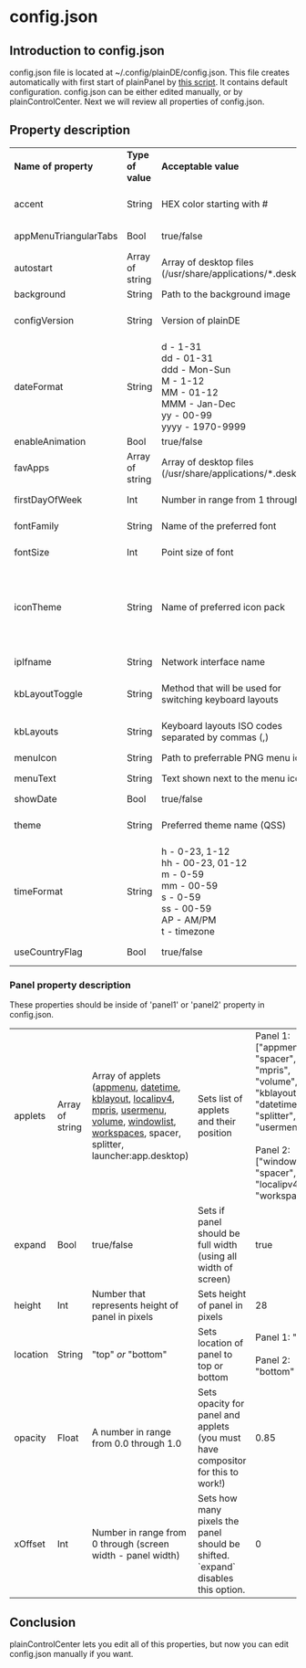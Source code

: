 # config.json

## Introduction to config.json
config.json file is located at ~/.config/plainDE/config.json. This file creates automatically with first start of plainPanel by <a href="https://github.com/plainDE/plainBase/blob/main/usr/share/plainDE/tools/genconfig.py">this script</a>. It contains default configuration. config.json can be either edited manually, or by plainControlCenter. Next we will review all properties of config.json.

## Property description
<table>
  <tr>
    <td><b>Name of property</b></td>
    <td><b>Type of value</b></td>
    <td><b>Acceptable value</b></td>
    <td><b>Description</b></td>
    <td><b>Default value</b></td>
  </tr>
  
  <tr>
    <td>accent</td>
    <td>String</td>
    <td>HEX color starting with #</td>
    <td>Sets accent color. This is the color of QListWidget selected items, QPushButtons, etc</td>
    <td>"#376594"</td>
  </tr>
  
  <tr>
    <td>appMenuTriangularTabs</td>
    <td>Bool</td>
    <td>true/false</td>
    <td>Sets if App Menu tabs should have triangular form. Turn this off only on light theme!</td>
    <td>true</td>
  </tr>

  <tr>
    <td>autostart</td>
    <td>Array of string</td>
    <td>Array of desktop files (/usr/share/applications/*.desktop)</td>
    <td>Sets list of apps that should start with plainPanel automatically</td>
    <td><i>Empty</i></td>
  </tr>
  
  <tr>
    <td>background</td>
    <td>String</td>
    <td>Path to the background image</td>
    <td>Currently unused property</td>
    <td><i>Empty</i></td>
  </tr>
  
  <tr>
    <td>configVersion</td>
    <td>String</td>
    <td>Version of plainDE</td>
    <td>Sets version to make possible updating config automatically if needed in newer versions. Should not be changed by user.</td>
    <td><i>Installed version of plainDE</i></td>
  </tr>
  
  <tr>
    <td>dateFormat</td>
    <td>String</td>
    <td>d - 1-31 <br> dd - 01-31 <br> ddd - Mon-Sun <br> M - 1-12 <br> MM - 01-12 <br> MMM - Jan-Dec <br> yy - 00-99 <br> yyyy - 1970-9999</td>
    <td>Sets format of the date in datetime applet (if date is not hidden)</td>
    <td>"MMM d"</td>
  </tr>
  
  <tr>
    <td>enableAnimation</td>
    <td>Bool</td>
    <td>true/false</td>
    <td>Sets if panel slide animation is required</td>
    <td>true</td>
  </tr>
  
  <tr>
    <td>favApps</td>
    <td>Array of string</td>
    <td>Array of desktop files (/usr/share/applications/*.desktop)</td>
    <td>Sets list of apps showed in 'Favorites' tab of App Menu applet</td>
    <td><i>Empty array</i></td>
  </tr>
  
  <tr>
    <td>firstDayOfWeek</td>
    <td>Int</td>
    <td>Number in range from 1 through 7</td>
    <td>Sets first day of week in Calendar applet. <a href="https://code.woboq.org/qt5/qtbase/src/corelib/global/qnamespace.h.html#Qt::DayOfWeek">See Qt::DayOfWeek.</a></td>
    <td>1</td>
  </tr>
  
  <tr>
    <td>fontFamily</td>
    <td>String</td>
    <td>Name of the preferred font</td>
    <td>Sets font family in plainPanel, plainControlCenter, plainAbout</td>
    <td>"Open Sans"</td>
  </tr>
  
  <tr>
    <td>fontSize</td>
    <td>Int</td>
    <td>Point size of font</td>
    <td>Sets font size in plainPanel, plainControlCenter, plainAbout</td>
    <td>10</td>
  </tr>
  
  <tr>
    <td>iconTheme</td>
    <td>String</td>
    <td>Name of preferred icon pack</td>
    <td>Sets icons in plainPanel, plainControlCenter. Currently Mint-Y theme is recommended. We use some icons that present only there. Previously we used Adwaita as default, but with GNOME 42 update Adwaita completely stopped following freedesktop.org specifications.</td>
    <td><i>Empty. This property needs to be set after plainDE installation.</i></td>
  </tr>
  
  <tr>
    <td>ipIfname</td>
    <td>String</td>
    <td>Network interface name</td>
    <td>Sets network interface for using with Local IPv4 applet</td>
    <td><i>Empty</i></td>
  </tr>
  
  <tr>
    <td>kbLayoutToggle</td>
    <td>String</td>
    <td>Method that will be used for switching keyboard layouts</td>
    <td>Sets keyboard layout toggle method for setxkbmap. See all methods in <a href="https://github.com/plainDE/plainBase/blob/main/usr/share/plainDE/layoutSwitchMethods.json">/usr/share/plainDE/layoutSwitchMethods.json</a></td>
    <td>grp:win_space_toggle</td>
  </tr>
  
  <tr>
    <td>kbLayouts</td>
    <td>String</td>
    <td>Keyboard layouts ISO codes separated by commas (,)</td>
    <td>Sets keyboard layouts list for setxkbmap. See all keyboard layouts in <a href="https://github.com/plainDE/plainBase/blob/main/usr/share/plainDE/layouts.json">/usr/share/plainDE/layouts.json</a></td>
    <td>"us"</td>
  </tr>
  
  <tr>
    <td>menuIcon</td>
    <td>String</td>
    <td>Path to preferrable PNG menu icon</td>
    <td>Sets custom icon for App Menu applet</td>
    <td>"/usr/share/plainDE/menuIcon.png"</td>
  </tr>
  
  <tr>
    <td>menuText</td>
    <td>String</td>
    <td>Text shown next to the menu icon</td>
    <td>Sets custom text for App Menu applet. Default value is 'Apps'</td>
    <td>"Apps"</td>
  </tr>
  
  <tr>
    <td>showDate</td>
    <td>Bool</td>
    <td>true/false</td>
    <td>Sets if date should be shown next to time</td>
    <td>true</td>
  </tr>
  
  <tr>
    <td>theme</td>
    <td>String</td>
    <td>Preferred theme name (QSS)</td>
    <td>Sets preferred QSS theme name (see available themes at <a href="https://github.com/plainDE/plainBase/tree/main/usr/share/plainDE/styles">/usr/share/plainDE/styles/</a>)</td>
    <td>"gradient-light.qss"</td>
  </tr>
  
  <tr>
    <td>timeFormat</td>
    <td>String</td>
    <td>h - 0-23, 1-12 <br> hh - 00-23, 01-12 <br> m - 0-59 <br> mm - 00-59 <br> s - 0-59 <br> ss - 00-59 <br> AP - AM/PM <br> t - timezone</td>
    <td>Sets time format in datetime applet</td>
    <td>"h:mm AP"</td>
  </tr>
  
  <tr>
    <td>useCountryFlag</td>
    <td>Bool</td>
    <td>true/false</td>
    <td>Sets is country flag should be shown instead of kayboard layout ISO code</td>
    <td>true</td>
  </tr>
</table>

### Panel property description
These properties should be inside of 'panel1' or 'panel2' property in config.json.
<table>
  <tr>
    <td>applets</td>
    <td>Array of string</td>
    <td>Array of applets (<a href="https://github.com/plainDE/plainPanel/tree/main/applets/appmenu">appmenu</a>, 
                          <a href="https://github.com/plainDE/plainPanel/tree/main/applets/datetime">datetime</a>,
                          <a href="https://github.com/plainDE/plainPanel/tree/main/applets/kblayout">kblayout</a>,
                          <a href="https://github.com/plainDE/plainPanel/tree/main/applets/localipv4">localipv4</a>,
                          <a href="https://github.com/plainDE/plainPanel/tree/main/applets/mpris">mpris</a>,
                          <a href="https://github.com/plainDE/plainPanel/tree/main/applets/usermenu">usermenu</a>,
                          <a href="https://github.com/plainDE/plainPanel/tree/main/applets/volume">volume</a>,
                          <a href="https://github.com/plainDE/plainPanel/tree/main/applets/windowlist">windowlist</a>,
                          <a href="https://github.com/plainDE/plainPanel/tree/main/applets/workspaces">workspaces</a>,
                          <a>spacer</a>,
                          <a>splitter</a>,
                          <a>launcher:app.desktop</a>)</td>
    <td>Sets list of applets and their position</td>
    <td>Panel 1: ["appmenu", "spacer", "mpris", "volume", "kblayout", "datetime", "splitter", "usermenu"]<br><br>
        Panel 2: ["windowlist", "spacer", "localipv4", "workspaces"]</td>
  </tr>
  
  <tr>
    <td>expand</td>
    <td>Bool</td>
    <td>true/false</td>
    <td>Sets if panel should be full width (using all width of screen)</td>
    <td>true</td>
  </tr>
  
  <tr>
    <td>height</td>
    <td>Int</td>
    <td>Number that represents height of panel in pixels</td>
    <td>Sets height of panel in pixels</td>
    <td>28</td>
  </tr>
  
  <tr>
    <td>location</td>
    <td>String</td>
    <td>"top" <i>or</i> "bottom"</td>
    <td>Sets location of panel to top or bottom</td>
    <td>Panel 1: "top"<br><br>Panel 2: "bottom"</td>
  </tr>
  
  <tr>
    <td>opacity</td>
    <td>Float</td>
    <td>A number in range from 0.0 through 1.0</td>
    <td>Sets opacity for panel and applets (you must have compositor for this to work!)</td>
    <td>0.85</td>
  </tr>
  
  <tr>
    <td>xOffset</td>
    <td>Int</td>
    <td>Number in range from 0 through (screen width - panel width)</td>
    <td>Sets how many pixels the panel should be shifted. `expand` disables this option.</td>
    <td>0</td>
  </tr>
</table>

## Conclusion
plainControlCenter lets you edit all of this properties, but now you can edit config.json manually if you want.
